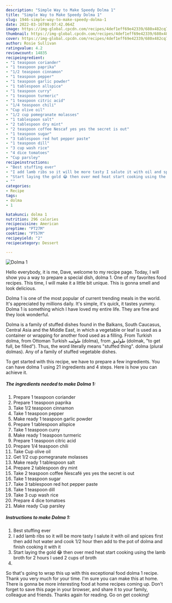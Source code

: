 ```yaml
---
description: "Simple Way to Make Speedy Dolma 1"
title: "Simple Way to Make Speedy Dolma 1"
slug: 1946-simple-way-to-make-speedy-dolma-1
date: 2022-03-16T00:07:42.064Z
image: https://img-global.cpcdn.com/recipes/4def1eff69e42339/680x482cq70/dolma-1-recipe-main-photo.jpg
thumbnail: https://img-global.cpcdn.com/recipes/4def1eff69e42339/680x482cq70/dolma-1-recipe-main-photo.jpg
cover: https://img-global.cpcdn.com/recipes/4def1eff69e42339/680x482cq70/dolma-1-recipe-main-photo.jpg
author: Rosie Sullivan
ratingvalue: 4.2
reviewcount: 14835
recipeingredient:
- "1 teaspoon coriander"
- "1 teaspoon paprika"
- "1/2 teaspoon cinnamon"
- "1 teaspoon pepper"
- "1 teaspoon garlic powder"
- "1 tablespoon allspice"
- "1 teaspoon curry"
- "1 teaspoon turmeric"
- "1 teaspoon citric acid"
- "1/4 teaspoon chili"
- "Cup olive oil"
- "1/2 cup pomegranate molasses"
- "1 tablespoon salt"
- "2 tablespoon dry mint"
- "2 teaspoon coffee Nescaf yes yes the secret is out"
- "1 teaspoon sugar"
- "3 tablespoon red hot pepper paste"
- "1 teaspoon dill"
- "3 cup wash rice"
- "4 dice tomatoes"
- "Cup parsley"
recipeinstructions:
- "Best stuffing ever"
- "I add lamb ribs so it will be more tasty I salute it with oil and spices first then add hot water and cook 1/2 hour then add to the pot of dolma and finish cooking it with it"
- "Start laying the gold 😂 then over med heat start cooking using the lamb broth for 2 hours I used 2 cups of broth"
- ""
categories:
- Recipe
tags:
- dolma
- 1

katakunci: dolma 1 
nutrition: 296 calories
recipecuisine: American
preptime: "PT27M"
cooktime: "PT57M"
recipeyield: "2"
recipecategory: Dessert

---
```



![Dolma 1](https://img-global.cpcdn.com/recipes/4def1eff69e42339/680x482cq70/dolma-1-recipe-main-photo.jpg)

Hello everybody, it is me, Dave, welcome to my recipe page. Today, I will show you a way to prepare a special dish, dolma 1. One of my favorites food recipes. This time, I will make it a little bit unique. This is gonna smell and look delicious.

Dolma 1 is one of the most popular of current trending meals in the world. It's appreciated by millions daily. It's simple, it's quick, it tastes yummy. Dolma 1 is something which I have loved my entire life. They are fine and they look wonderful.

Dolma is a family of stuffed dishes found in the Balkans, South Caucasus, Central Asia and the Middle East, in which a vegetable or leaf is used as a container or wrapping for another food used as a filling. From Turkish dolma, from Ottoman Turkish طولمه‎ (dolma), from طولمق‎ (dolmak, "to get full, be filled"). Thus, the word literally means "stuffed thing". dolma (plural dolmas). Any of a family of stuffed vegetable dishes.


To get started with this recipe, we have to prepare a few ingredients. You can have dolma 1 using 21 ingredients and 4 steps. Here is how you can achieve it.

<!--inarticleads1-->

##### The ingredients needed to make Dolma 1:

1. Prepare 1 teaspoon coriander
1. Prepare 1 teaspoon paprika
1. Take 1/2 teaspoon cinnamon
1. Take 1 teaspoon pepper
1. Make ready 1 teaspoon garlic powder
1. Prepare 1 tablespoon allspice
1. Take 1 teaspoon curry
1. Make ready 1 teaspoon turmeric
1. Prepare 1 teaspoon citric acid
1. Prepare 1/4 teaspoon chili
1. Take Cup olive oil
1. Get 1/2 cup pomegranate molasses
1. Make ready 1 tablespoon salt
1. Prepare 2 tablespoon dry mint
1. Take 2 teaspoon coffee Nescafé yes yes the secret is out
1. Take 1 teaspoon sugar
1. Take 3 tablespoon red hot pepper paste
1. Take 1 teaspoon dill
1. Take 3 cup wash rice
1. Prepare 4 dice tomatoes
1. Make ready Cup parsley




<!--inarticleads2-->

##### Instructions to make Dolma 1:

1. Best stuffing ever
1. I add lamb ribs so it will be more tasty I salute it with oil and spices first then add hot water and cook 1/2 hour then add to the pot of dolma and finish cooking it with it
1. Start laying the gold 😂 then over med heat start cooking using the lamb broth for 2 hours I used 2 cups of broth
1. 




So that's going to wrap this up with this exceptional food dolma 1 recipe. Thank you very much for your time. I'm sure you can make this at home. There is gonna be more interesting food at home recipes coming up. Don't forget to save this page in your browser, and share it to your family, colleague and friends. Thanks again for reading. Go on get cooking!
